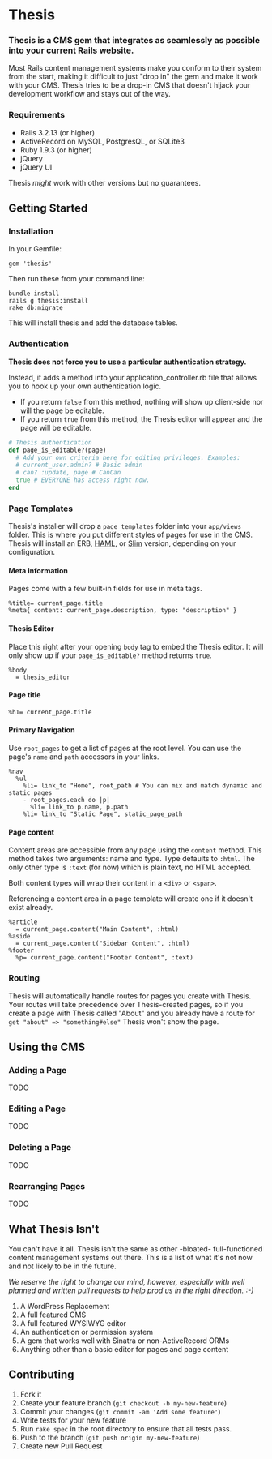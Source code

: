 # Thesis

### Thesis is a CMS gem that integrates as seamlessly as possible into your current Rails website.

Most Rails content management systems make you conform to their system from the start, 
making it difficult to just "drop in" the gem and make it work with your CMS. Thesis
tries to be a drop-in CMS that doesn't hijack your development workflow and stays out
of the way.

### Requirements

* Rails 3.2.13 (or higher)
* ActiveRecord on MySQL, PostgresQL, or SQLite3
* Ruby 1.9.3 (or higher)
* jQuery
* jQuery UI

Thesis *might* work with other versions but no guarantees.

## Getting Started

### Installation

In your Gemfile:

    gem 'thesis'
    
Then run these from your command line:

    bundle install
    rails g thesis:install
    rake db:migrate
    
This will install thesis and add the database tables.

### Authentication

**Thesis does not force you to use a particular authentication strategy.**

Instead, it adds a method into your application_controller.rb file that
allows you to hook up your own authentication logic.

* If you return `false` from this method, nothing will show up client-side nor will the page be editable.
* If you return `true` from this method, the Thesis editor will appear and the page will be editable.

```ruby
# Thesis authentication
def page_is_editable?(page)
  # Add your own criteria here for editing privileges. Examples:
  # current_user.admin? # Basic admin
  # can? :update, page # CanCan
  true # EVERYONE has access right now.
end
```

### Page Templates

Thesis's installer will drop a `page_templates` folder into your `app/views` folder.
This is where you put different styles of pages for use in the CMS.
Thesis will install an ERB, [HAML](http://haml.info), or [Slim](http://slim-lang.com) version, depending on your configuration.

#### Meta information

Pages come with a few built-in fields for use in meta tags.

```haml
%title= current_page.title
%meta{ content: current_page.description, type: "description" }
```

#### Thesis Editor

Place this right after your opening `body` tag to embed the Thesis editor. It will only show
up if your `page_is_editable?` method returns `true`.

```haml
%body
  = thesis_editor
```

#### Page title

```haml
%h1= current_page.title
```

#### Primary Navigation

Use `root_pages` to get a list of pages at the root level. You can use the
page's `name` and `path` accessors in your links.

```haml
%nav
  %ul
    %li= link_to "Home", root_path # You can mix and match dynamic and static pages
    - root_pages.each do |p|
      %li= link_to p.name, p.path
    %li= link_to "Static Page", static_page_path
```

#### Page content

Content areas are accessible from any page using the `content` method. This method
takes two arguments: name and type. Type defaults to `:html`. The only other type
is `:text` (for now) which is plain text, no HTML accepted.

Both content types will wrap their content in a `<div>` or `<span>`.

Referencing a content area in a page template will create one if it doesn't exist already.

```haml
%article
  = current_page.content("Main Content", :html)
%aside
  = current_page.content("Sidebar Content", :html)  
%footer
  %p= current_page.content("Footer Content", :text)
```

### Routing
        
Thesis will automatically handle routes for pages you create with Thesis. Your
routes will take precedence over Thesis-created pages, so if you create a page
with Thesis called "About" and you already have a route for 
`get "about" => "something#else"` Thesis won't show the page.
    
## Using the CMS

### Adding a Page

TODO

### Editing a Page

TODO

### Deleting a Page

TODO

### Rearranging Pages

TODO

## What Thesis Isn't

You can't have it all. Thesis isn't the same as other -bloated- full-functioned 
content management systems out there. This is a list of what it's not now and 
not likely to be in the future.

*We reserve the right to change our mind, however, especially with well planned and written
pull requests to help prod us in the right direction. :-)*

1. A WordPress Replacement
2. A full featured CMS
3. A full featured WYSIWYG editor
4. An authentication or permission system
5. A gem that works well with Sinatra or non-ActiveRecord ORMs
6. Anything other than a basic editor for pages and page content

## Contributing

1. Fork it
2. Create your feature branch (`git checkout -b my-new-feature`)
3. Commit your changes (`git commit -am 'Add some feature'`)
4. Write tests for your new feature
5. Run `rake spec` in the root directory to ensure that all tests pass.
6. Push to the branch (`git push origin my-new-feature`)
7. Create new Pull Request
